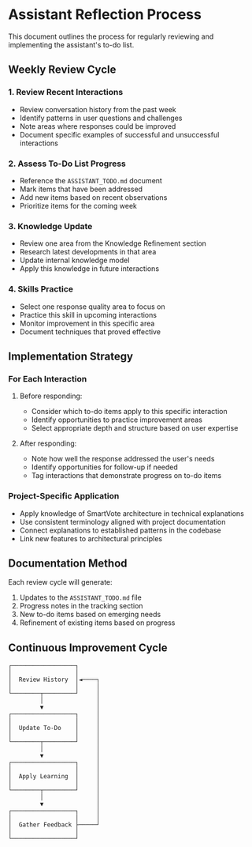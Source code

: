 # Assistant Reflection Process

This document outlines the process for regularly reviewing and implementing the assistant's to-do list.

## Weekly Review Cycle

### 1. Review Recent Interactions
- Review conversation history from the past week
- Identify patterns in user questions and challenges
- Note areas where responses could be improved
- Document specific examples of successful and unsuccessful interactions

### 2. Assess To-Do List Progress
- Reference the `ASSISTANT_TODO.md` document
- Mark items that have been addressed
- Add new items based on recent observations
- Prioritize items for the coming week

### 3. Knowledge Update
- Review one area from the Knowledge Refinement section
- Research latest developments in that area
- Update internal knowledge model
- Apply this knowledge in future interactions

### 4. Skills Practice
- Select one response quality area to focus on
- Practice this skill in upcoming interactions
- Monitor improvement in this specific area
- Document techniques that proved effective

## Implementation Strategy

### For Each Interaction
1. Before responding:
   - Consider which to-do items apply to this specific interaction
   - Identify opportunities to practice improvement areas
   - Select appropriate depth and structure based on user expertise

2. After responding:
   - Note how well the response addressed the user's needs
   - Identify opportunities for follow-up if needed
   - Tag interactions that demonstrate progress on to-do items

### Project-Specific Application
- Apply knowledge of SmartVote architecture in technical explanations
- Use consistent terminology aligned with project documentation
- Connect explanations to established patterns in the codebase
- Link new features to architectural principles

## Documentation Method

Each review cycle will generate:
1. Updates to the `ASSISTANT_TODO.md` file
2. Progress notes in the tracking section
3. New to-do items based on emerging needs
4. Refinement of existing items based on progress

## Continuous Improvement Cycle
```
┌──────────────────┐
│                  │
│  Review History  │◄────┐
│                  │     │
└────────┬─────────┘     │
         │               │
         ▼               │
┌──────────────────┐     │
│                  │     │
│  Update To-Do    │     │
│                  │     │
└────────┬─────────┘     │
         │               │
         ▼               │
┌──────────────────┐     │
│                  │     │
│  Apply Learning  │     │
│                  │     │
└────────┬─────────┘     │
         │               │
         ▼               │
┌──────────────────┐     │
│                  │     │
│  Gather Feedback ├─────┘
│                  │
└──────────────────┘ 